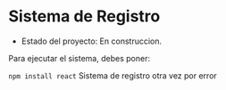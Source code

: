<h1> Sistema de Registro</h1>

- Estado del proyecto: En construccion.

Para ejecutar el sistema, debes poner:

```npm install react```
Sistema de registro otra vez por error
